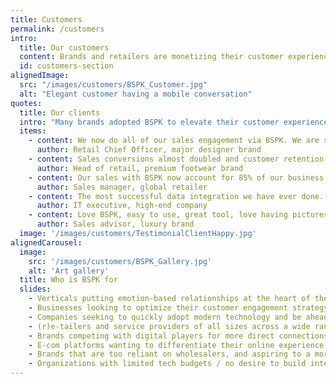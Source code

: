 ```yaml
---
title: Customers
permalink: /customers
intro:
  title: Our customers
  content: Brands and retailers are monetizing their customer experiences with BSPK
  id: customers-section
alignedImage:
  src: "/images/customers/BSPK_Customer.jpg"
  alt: "Elegant customer having a mobile conversation"
quotes:
  title: Our clients
  intro: "Many brands adopted BSPK to elevate their customer experience strategy. Here’s what some of them told us:"
  items:
    - content: We now do all of our sales engagement via BSPK. We are so fortunate to have their technology deployed in our stores.
      author: Retail Chief Officer, major designer brand 
    - content: Sales conversions almost doubled and customer retention tripled after nine months across our 80 store fleet.
      author: Head of retail, premium footwear brand
    - content: Our sales with BSPK now account for 85% of our business performance.
      author: Sales manager, global retailer
    - content: The most successful data integration we have ever done. We cannot believe it only took six weeks!
      author: IT executive, high-end company 
    - content: Love BSPK, easy to use, great tool, love having pictures to share with clients!
      author: Sales advisor, luxury brand
  image: '/images/customers/TestimonialClientHappy.jpg'
alignedCarousel:
  image:
    src: '/images/customers/BSPK_Gallery.jpg'
    alt: 'Art gallery'
  title: Who is BSPK for
  slides:
    - Verticals putting emotion-based relationships at the heart of their USP for long-term profit & CLVT
    - Businesses looking to optimize their customer engagement strategy with a playful and human touch
    - Companies seeking to quickly adopt modern technology and be ahead of the game
    - (r)e-tailers and service providers of all sizes across a wide range of industries
    - Brands competing with digital players for more direct connections with customers (online/offline)
    - E-com platforms wanting to differentiate their online experience with deeper human interactions
    - Brands that are too reliant on wholesalers, and aspiring to a more DTC approach
    - Organizations with limited tech budgets / no desire to build internally
---
```


<Internal-Intro/>
<Internal-AlignedImage/>
<ClientOnly>
  <Internal-Quotes/>
</ClientOnly>
<Internal-AlignedCarousel/>
<Newsletter/>